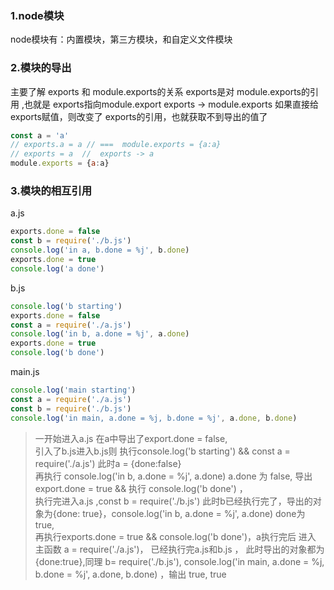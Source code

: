 ### 1.node模块
node模块有：内置模块，第三方模块，和自定义文件模块
### 2.模块的导出
主要了解 exports 和 module.exports的关系
exports是对 module.exports的引用 ,也就是 exports指向module.export
exports -> module.exports
如果直接给exports赋值，则改变了 exports的引用，也就获取不到导出的值了
```javascript
const a = 'a'
// exports.a = a // ===  module.exports = {a:a}
// exports = a  //  exports -> a
module.exports = {a:a}
```
### 3.模块的相互引用
a.js
```javascript
exports.done = false
const b = require('./b.js')
console.log('in a, b.done = %j', b.done)
exports.done = true
console.log('a done')
```
b.js
```javascript
console.log('b starting')
exports.done = false
const a = require('./a.js')
console.log('in b, a.done = %j', a.done)
exports.done = true
console.log('b done')
```
main.js
```javascript
console.log('main starting')
const a = require('./a.js')
const b = require('./b.js')
console.log('in main, a.done = %j, b.done = %j', a.done, b.done)
```
> 一开始进入a.js 在a中导出了export.done = false, <br>引入了b.js进入b.js则 执行console.log('b starting') && const a = require('./a.js') 此时a = {done:false}<br>再执行 console.log('in b, a.done = %j', a.done) a.done 为 false, 导出 export.done = true && 执行 console.log('b done') ，<br> 执行完进入a.js ,const b = require('./b.js') 此时b已经执行完了，导出的对象为{done: true}，console.log('in b, a.done = %j', a.done) done为 true,<br>再执行exports.done = true && console.log('b done')，a执行完后 进入 主函数 a = require('./a.js')， 已经执行完a.js和b.js ， 此时导出的对象都为 {done:true},同理 b= require('./b.js'), console.log('in main, a.done = %j, b.done = %j', a.done, b.done) ，输出 true, true
